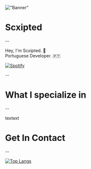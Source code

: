 !["Banner"](https://doy2mn9upadnk.cloudfront.net/uploads/default/optimized/4X/7/c/2/7c2aa4aacb769fab0f41129470ddc3807b520a51_2_690x172.png)
 
# Scxipted
--
 
Hey, I'm Scxipted. 👋  
Portuguese Developer. 🇵🇹  

[![Spotify](https://Scxipted.vercel.app/api/spotify)](https://open.spotify.com/user/Scxipted)


--
 
# What I specialize in
--
 
textext
 
# Get In Contact
--


[![Top Langs](https://github-readme-stats.vercel.app/api/top-langs/?username=anuraghazra&layout=compact)](https://github.com/anuraghazra/github-readme-stats)
